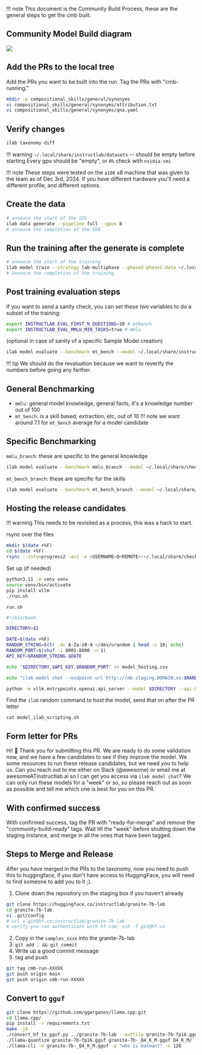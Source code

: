 
!!! note
    This document is the Community Build Process, these are the general steps to get the cmb built.

## Community Model Build diagram

![](../images/instructlab_cmb_build.png)

## Add the PRs to the local tree

Add the PRs you want to be built into the run. Tag the PRs with "cmb-running."

```bash
mkdir -p compositional_skills/general/synonyms
vi compositional_skills/general/synonyms/attribution.txt
vi compositional_skills/general/synonyms/qna.yaml
```

## Verify changes
```bash
ilab taxonomy diff
```

!!! warning
    `~/.local/share/instructlab/datasets` -- should be empty before starting
     Every gpu should be "empty", or `0%` check with `nvidia-smi`

!!! note
    These steps were tested on the `a100` x8 machine that was given to the team as of Dec
    3rd, 2024. If you have different hardware you'll need a different profile, and different
    options.

## Create the data
```bash
# annouce the start of the SDG
ilab data generate --pipeline full --gpus 8
# annouce the completion of the SDG
```

## Run the training after the generate is complete
```bash
# annouce the start of the training
ilab model train --strategy lab-multiphase --phased-phase1-data ~/.local/share/instructlab/datasets/knowledge_train_msgs_XXXXXXX.jsonl --phased-phase2-data ~/.local/share/instructlab/datasets/skills_train_msgs_XXXXXXX.jsonl --skip-user-confirm --pipeline accelerated --force-clear-phased-cache
# annouce the completion of the training
```

## Post training evaluation steps

If you want to send a sanity check, you can set these two variables to do a subset of the training:
```bash
export INSTRUCTLAB_EVAL_FIRST_N_QUESTIONS=10 # mtbench
export INSTRUCTLAB_EVAL_MMLU_MIN_TASKS=true # mmlu
```

(optional in case of sanity of a specific Sample Model creation)
```bash
ilab model evaluate --benchmark mt_bench --model ~/.local/share/instructlab/checkpoints/hf_format/samples_XXXXXX
```
!!! tip
    We should do the revaluation because we want to reverify the numbers before going any farther.

## General Benchmarking

- `mmlu`: general model knowledge, general facts, it's a knowledge number out of 100
- `mt_bench`: is a skill based, extraction, etc, out of 10
!!! note
    we want around 7.1 for `mt_bench` average for a model candidate

## Specific Benchmarking
`mmlu_branch`: these are specific to the general knowledge

```bash
ilab model evaluate --benchmark mmlu_branch --model ~/.local/share/checkpoints/hf_format/<checkpoint> --tasks-dir ~/.local/share/instructlab/datasets/<node-dataset> --base-model ~/.cache/instructlab/models/granite-7b-redhat-lab
```

`mt_bench_branch`:  these are specific for the skills
```bash
ilab model evaluate --benchmark mt_bench_branch --model ~/.local/share/checkpoints/hf_format/<checkpoint> --taxonomy-path ~/.local/share/instructlab/taxonomy --judge-model ~/.cache/instructlab/models/prometheus-8x7b-v2-0 --base-model ~/.cache/instructlab/models/granite-7b-redhat-lab --base-branch main --branch main
```

## Hosting the release candidates

!!! warning
    This needs to be revisited as a process, this was a hack to start.

rsync over the files
```bash
mkdir $(date +%F)
cd $(date +%F)
rsync --info=progress2 -avz -e <USERNAME>@<REMOTE>:~/.local/share/checkpoints/hf_format/samples_xxxxx ./
```

Set up (if needed)
```bash
python3.11 -m venv venv
source venv/bin/activate
pip install vllm
./run.sh
```

`run.sh`
```bash
#!/bin/bash

DIRECTORY=$1

DATE=$(date +%F)
RANDOM_STRING=$(tr -dc A-Za-z0-9 </dev/urandom | head -c 10; echo)
RANDOM_PORT=$(shuf -i 8001-8800 -n 1)
API_KEY=$RANDOM_STRING-$DATE

echo "$DIRECTORY,$API_KEY,$RANDOM_PORT" >> model_hosting.csv

echo "ilab model chat --endpoint-url http://cmb-staging.DOMAIN.xx:$RANDOM_PORT/v1 --api-key $API_KEY --model $DIRECTORY" >> model_ilab_scripting.sh

python -m vllm.entrypoints.openai.api_server --model $DIRECTORY --api-key $API_KEY --host 0.0.0.0 --port $RANDOM_PORT --tensor-parallel-size 2
```

Find the `ilab` random command to host the model, send that on after the PR letter
```
cat model_ilab_scripting.sh
```

## Form letter for PRs

Hi! 👋
Thank you for submitting this PR. We are ready to do some validation now, and we have a few candidates to see if they improve the model.
We some resources to run these release candidates, but we need _you_ to help us. Can you reach out to me either on Slack (@awesome) or email me at awesomeATinstructlab.ai so I can get you access via `ilab model chat`?
We can only run these models for a "week" or so, so please reach out as soon as possible and tell me which one is best for you on this PR.

## With confirmed success

With confirmed success, tag the PR with "ready-for-merge" and remove the "community-build-ready" tags. Wait till the "week" before shutting down the staging instance, and merge in all the ones that have been tagged.

## Steps to Merge and Release

After you have merged in the PRs to the taxonomy, now you need to push this to huggingface, if you don't have access to HuggingFace, you will need to find someone to add you to it ;).

1) Clone down the repository on the staging box if you haven't already

```bash
git clone https://huggingface.co/instructlab/granite-7b-lab
cd granite-7b-lab
vi .git/config
# url = git@hf.co:instructlab/granite-7b-lab
# verify you can authenticate with hf.com: ssh -T git@hf.co
```

2) Copy in the `samples_xxxx` into the granite-7b-lab
3) `git add . && git commit`
4) Write up a good commit message
5) tag and push

```bash
git tag cmb-run-XXXXX
git push origin main
git push origin cmb-run-XXXXX
```

## Convert to `gguf`
```bash
git clone https://github.com/ggerganov/llama.cpp.git
cd llama.cpp/
pip install -r requirements.txt
make -j8
./convert_hf_to_gguf.py ../granite-7b-lab --outfile granite-7b-fp16.gguf
./llama-quantize granite-7b-fp16.gguf granite-7b-_Q4_K_M.gguf Q4_K_M/
./llama-cli -m granite-7b-_Q4_K_M.gguf -p "who is batman?" -n 128
```

